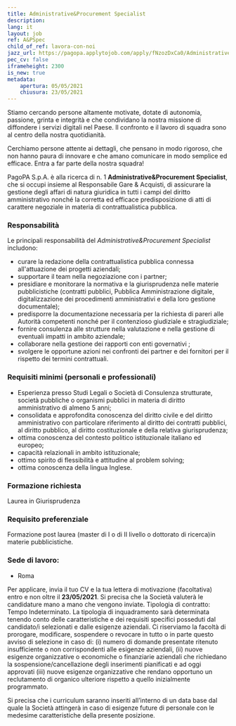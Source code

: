 ```yaml
---
title: Administrative&Procurement Specialist
description:
lang: it
layout: job
ref: A&PSpec
child_of_ref: lavora-con-noi
jazz_url: https://pagopa.applytojob.com/apply/fNzozDxCa0/AdministrativeProcurement-Specialist
pec_cv: false
iframeheight: 2300
is_new: true
metadata:
    apertura: 05/05/2021
    chiusura: 23/05/2021
---
```


Stiamo cercando persone altamente motivate, dotate di autonomia, passione, grinta e integrità e che condividano la nostra missione di diffondere i servizi digitali nel Paese. 
Il confronto e il lavoro di squadra sono al centro della nostra quotidianità. 

Cerchiamo persone attente ai dettagli, che pensano in modo rigoroso, che non hanno paura di innovare e che amano comunicare in modo semplice ed efficace.
Entra a far parte della nostra squadra!

PagoPA S.p.A. è alla ricerca di n. 1 **Administrative&Procurement Specialist**, che si occupi insieme al Responsabile Gare & Acquisti, di assicurare la gestione degli affari di natura giuridica in tutti i campi del diritto amministrativo nonché la corretta ed efficace predisposizione di atti di carattere negoziale in materia di contrattualistica pubblica.

### Responsabilità

Le principali responsabilità del _Administrative&Procurement Specialist_ includono:
- curare la redazione della contrattualistica pubblica connessa all'attuazione dei progetti aziendali;
- supportare il team nella negoziazione con i partner;
- presidiare e monitorare la normativa e la giurisprudenza nelle materie pubblicistiche (contratti pubblici, Pubblica Amministrazione digitale, digitalizzazione dei procedimenti amministrativi e della loro gestione documentale);
- predisporre la documentazione necessaria per la richiesta di pareri alle Autorità competenti nonché per il contenzioso giudiziale e stragiudiziale;
- fornire consulenza alle strutture nella valutazione e nella gestione di eventuali impatti in ambito aziendale;
- collaborare nella gestione dei rapporti con enti governativi ;
- svolgere le opportune azioni nei confronti dei partner e dei fornitori per il rispetto dei termini contrattuali.

### Requisiti minimi (personali e professionali)
- Esperienza presso Studi Legali o Società di Consulenza strutturate, società pubbliche o organismi pubblici in materia di diritto amministrativo di almeno 5 anni; 
- consolidata e approfondita conoscenza del diritto civile e del diritto amministrativo con particolare riferimento al diritto dei contratti pubblici, al diritto pubblico, al diritto costituzionale e della relativa giurisprudenza;
- ottima conoscenza del contesto politico istituzionale italiano ed europeo;
- capacità relazionali in ambito istituzionale;
- ottimo spirito di flessibilità e attitudine al problem solving;
- ottima conoscenza della lingua Inglese.

### Formazione richiesta 
Laurea in Giurisprudenza

### Requisito preferenziale
Formazione post laurea (master di I o di II livello o dottorato di ricerca)in materie pubblicistiche.
 
### Sede di lavoro:

- Roma

 
Per applicare, invia il tuo CV e la tua lettera di motivazione (facoltativa) entro e non oltre il **23/05/2021**. Si precisa che la Società valuterà le candidature mano a mano che vengono inviate.
Tipologia di contratto: Tempo Indeterminato. La tipologia di inquadramento sarà determinata tenendo conto delle caratteristiche e dei requisiti specifici posseduti dal candidato/i selezionati e dalle esigenze aziendali.
Ci riserviamo la facoltà di prorogare, modificare, sospendere o revocare in tutto o in parte questo avviso di selezione in caso di:  (i)  numero di domande presentate ritenuto insufficiente o non corrispondenti alle esigenze aziendali, (ii) nuove esigenze organizzative o economiche o finanziarie aziendali che richiedano la sospensione/cancellazione degli inserimenti pianificati e ad oggi approvati (iii) nuove esigenze organizzative che rendano opportuno un reclutamento di organico ulteriore rispetto a quello inizialmente programmato.

Si precisa che i curriculum saranno inseriti all’interno di un data base dal quale la Società attingerà in caso di esigenze future di personale con le medesime caratteristiche della presente posizione.

